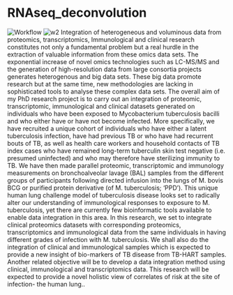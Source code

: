 # RNAseq_deconvolution
![Workflow](master/Presentation1.tif)
![w2](https://user-images.githubusercontent.com/26459707/66654239-14a31080-ec3a-11e9-9e6a-83b648c7b6fd.png)
Integration of heterogeneous and voluminous data from proteomics, transcriptomics, Immunological and clinical research constitutes not only a fundamental problem but a real hurdle in the extraction of valuable information from these omics data sets. The exponential increase of novel omics technologies such as LC-MS/MS and the generation of high-resolution data from large consortia projects generates heterogenous and big data sets. These big data promote research but at the same time, new methodologies are lacking in sophisticated tools to analyse these complex data sets. The overall aim of my PhD research project is to carry out an integration of proteomic, transcriptomic, immunological and clinical datasets generated on individuals who have been exposed to Mycobacterium tuberculosis bacilli and who either have or have not become infected. More specifically, we have recruited a unique cohort of individuals who have either a latent tuberculosis infection, have had previous TB or who have had recurrent bouts of TB, as well as health care workers and household contacts of TB index cases who have remained long-term tuberculin skin test negative (i.e. presumed uninfected) and who may therefore have sterilizing immunity to TB. We have then made parallel proteomic, transcriptomic and immunology measurements on bronchoalveolar lavage (BAL) samples from the different groups of participants following directed infusion into the lungs of M. bovis BCG or purified protein derivative (of M. tuberculosis; ‘PPD’). This unique human lung challenge model of tuberculosis disease looks set to radically alter our understanding of immunological responses to exposure to M. tuberculosis, yet there are currently few bioinformatic tools available to enable data integration in this area. In this research, we set to integrate clinical proteomics datasets with corresponding proteomics, transcriptomics and immunological data from the same individuals in having different grades of infection with M. tuberculosis. We shall also do the integration of clinical and immunological samples which is expected to provide a new insight of bio-markers of TB disease from TB-HART samples. Another related objective will be to develop a data integration method using clinical, immunological and transcriptomics data. This research will be expected to provide a novel holistic view of correlates of risk at the site of infection- the human lung..

